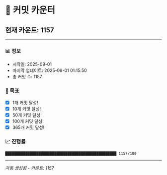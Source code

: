 # 🔢 커밋 카운터

## 현재 카운트: 1157

---

### 📊 정보
- 시작일: 2025-09-01
- 마지막 업데이트: 2025-09-01 01:15:50
- 총 커밋 수: 1157

### 🎯 목표
- [x] 1개 커밋 달성!
- [x] 10개 커밋 달성!
- [x] 50개 커밋 달성!
- [x] 100개 커밋 달성!
- [x] 365개 커밋 달성!

### 📈 진행률
```
██████████████████████████████████████████████████ 1157/100
```

---
*자동 생성됨 - 카운트: 1157*
